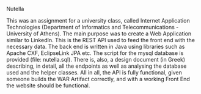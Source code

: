 Nutella

This was an assignment for a university class, called Internet Application Technologies (Department of Informatics and Telecommunications - University of Athens). The main purpose was to create a Web Application similar to LinkedIn. This is the REST API used to feed the front end with the necessary data. The back end is written in Java using libraries such as Apache CXF, EclipseLink JPA etc. The script for the mysql database is provided (file: nutella.sql). There is, also, a design document (in Greek) describing, in detail, all the endpoints as well as analysing the database used and the helper classes. All in all, the API is fully functional, given someone builds the WAR Artifact correctly, and with a working Front End the website should be functional.
